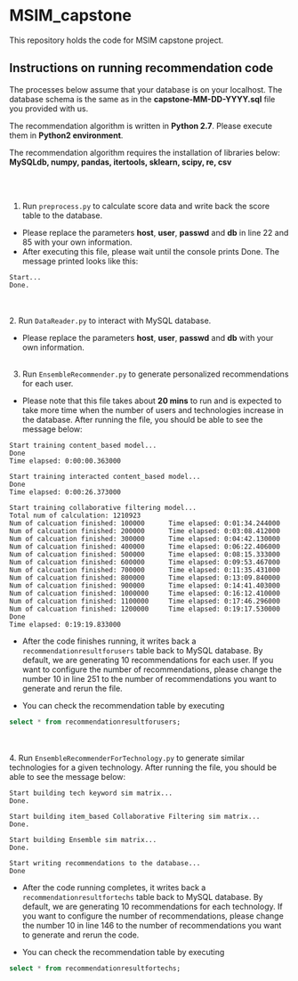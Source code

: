 # MSIM_capstone
This repository holds the code for MSIM capstone project.

## Instructions on running recommendation code

The processes below assume that your database is on your localhost. The database schema is the same as in the **capstone-MM-DD-YYYY.sql** file you provided with us.

The recommendation algorithm is written in **Python 2.7**. Please execute them in **Python2 environment**.

The recommendation algorithm requires the installation of libraries below:
**MySQLdb, numpy, pandas, itertools, sklearn, scipy, re, csv**

<br/><br/>
1. Run ``preprocess.py`` to calculate score data and write back the score table to the database.
  * Please replace the parameters **host**, **user**, **passwd** and **db** in line 22 and 85 with your own information.
  * After executing this file, please wait until the console prints Done. The message printed looks like this:
```
Start...
Done.
```
<br/><br/>
2. Run ``DataReader.py`` to interact with MySQL database.
  * Please replace the parameters **host**, **user**, **passwd** and **db** with your own information.
<br/><br/>
3. Run ``EnsembleRecommender.py`` to generate personalized recommendations for each user.
  * Please note that this file takes about **20 mins** to run and is expected to take more time when the number of users and technologies increase in the database. After running the file, you should be able to see the message below:
  ```
Start training content_based model...
Done
Time elapsed: 0:00:00.363000

Start training interacted content_based model...
Done
Time elapsed: 0:00:26.373000

Start training collaborative filtering model...
Total num of calculation: 1210923
Num of calcuation finished: 100000      Time elapsed: 0:01:34.244000
Num of calcuation finished: 200000      Time elapsed: 0:03:08.412000
Num of calcuation finished: 300000      Time elapsed: 0:04:42.130000
Num of calcuation finished: 400000      Time elapsed: 0:06:22.406000
Num of calcuation finished: 500000      Time elapsed: 0:08:15.333000
Num of calcuation finished: 600000      Time elapsed: 0:09:53.467000
Num of calcuation finished: 700000      Time elapsed: 0:11:35.431000
Num of calcuation finished: 800000      Time elapsed: 0:13:09.840000
Num of calcuation finished: 900000      Time elapsed: 0:14:41.403000
Num of calcuation finished: 1000000     Time elapsed: 0:16:12.410000
Num of calcuation finished: 1100000     Time elapsed: 0:17:46.296000
Num of calcuation finished: 1200000     Time elapsed: 0:19:17.530000
Done
Time elapsed: 0:19:19.833000
```
  * After the code finishes running, it writes back a ``recommendationresultforusers`` table back to MySQL database. By default, we are generating 10 recommendations for each user. If you want to configure the number of recommendations, please change the number 10 in line 251 to the number of recommendations you want to generate and rerun the file.

  * You can check the recommendation table by executing
```sql
select * from recommendationresultforusers;
```
<br/><br/>
4. Run ``EnsembleRecommenderForTechnology.py`` to generate similar technologies for a given technology.
After running the file, you should be able to see the message below:
```
Start building tech keyword sim matrix...
Done.

Start building item_based Collaborative Filtering sim matrix...
Done.

Start building Ensemble sim matrix...
Done.

Start writing recommendations to the database...
Done
```
  * After the code running completes, it writes back a ``recommendationresultfortechs`` table back to MySQL database. By default, we are generating 10 recommendations for each technology. If you want to configure the number of recommendations, please change the number 10 in line 146 to the number of recommendations you want to generate and rerun the code.

  * You can check the recommendation table by executing
```sql
select * from recommendationresultfortechs;
```
